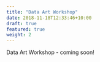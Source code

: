 ```yaml
---
title: "Data Art Workshop"
date: 2018-11-18T12:33:46+10:00
draft: true 
featured: true
weight: 2
---
```


Data Art Workshop - coming soon!

